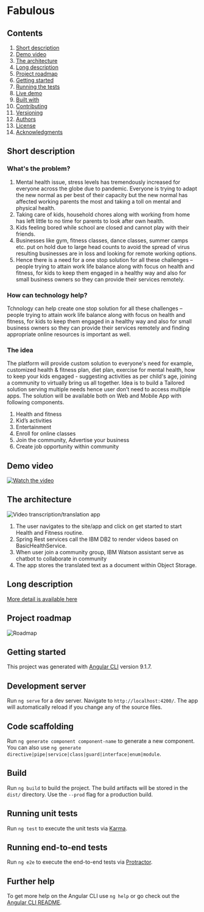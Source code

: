 # Fabulous

## Contents

1. [Short description](#short-description)
1. [Demo video](#demo-video)
1. [The architecture](#the-architecture)
1. [Long description](#long-description)
1. [Project roadmap](#project-roadmap)
1. [Getting started](#getting-started)
1. [Running the tests](#running-the-tests)
1. [Live demo](#live-demo)
1. [Built with](#built-with)
1. [Contributing](#contributing)
1. [Versioning](#versioning)
1. [Authors](#authors)
1. [License](#license)
1. [Acknowledgments](#acknowledgments)

## Short description

### What's the problem?

1. Mental health issue, stress levels has tremendously increased for everyone across the globe due to pandemic. Everyone is trying to adapt the new normal as per best of their capacity but the new normal has affected working parents the most and taking a toll on mental and physical health.
1. Taking care of kids, household chores along with working from home has left little to no time for parents to look after own health.
1. Kids feeling bored while school are closed and cannot play with their friends.
1. Businesses like gym, fitness classes, dance classes, summer camps etc. put on hold due to large head counts to avoid the spread of virus resulting businesses are in loss and looking for remote working options.
1. Hence there is a need for a one stop solution for all these challenges – people trying to attain work life balance along with focus on health and fitness, for kids to keep them engaged in a healthy way and also for small business owners so they can provide their services remotely.


### How can technology help?

Tchnology can help create one stop solution for all these challenges – people trying to attain work life balance along with focus on health and fitness, for kids to keep them engaged in a healthy way and also for small business owners so they can provide their services remotely and finding appropriate online resources is important as well.

### The idea

The platform will provide custom solution to everyone's need for example, customized health & fitness plan, diet plan, exercise for mental health, how to keep your kids engaged - suggesting activities as per child's age, joining a community to virtually bring us all together.
Idea is to build a Tailored solution serving multiple needs hence user don’t need to access multiple apps. The solution will be available both on Web and Mobile App with following components.
1. Health and fitness
1. Kid’s activities
1. Entertainment
1. Enroll for online classes
1. Join the community, Advertise your business
1. Create job opportunity within community
## Demo video

[![Watch the video](https://github.com/imandeepkaur/fabulous/images/team-fabulous.JPG)](https://www.youtube.com/watch?v=U4-97LEDn7c&feature=youtu.be)

## The architecture

![Video transcription/translation app](https://github.com/imandeepkaur/fabulous/images/architecture.JPG)

1. The user navigates to the site/app and click on get started to start Health and Fitness routine.
2. Spring Rest services call the IBM DB2 to render videos based on BasicHealthService.
3. When user join a community group, IBM Watson assistant serve as chatbot to collaborate in community
4. The app stores the translated text as a document within Object Storage.

## Long description

[More detail is available here](DESCRIPTION.md)

## Project roadmap

![Roadmap](roadmap.jpg)

## Getting started

This project was generated with [Angular CLI](https://github.com/angular/angular-cli) version 9.1.7.

## Development server

Run `ng serve` for a dev server. Navigate to `http://localhost:4200/`. The app will automatically reload if you change any of the source files.

## Code scaffolding

Run `ng generate component component-name` to generate a new component. You can also use `ng generate directive|pipe|service|class|guard|interface|enum|module`.

## Build

Run `ng build` to build the project. The build artifacts will be stored in the `dist/` directory. Use the `--prod` flag for a production build.

## Running unit tests

Run `ng test` to execute the unit tests via [Karma](https://karma-runner.github.io).

## Running end-to-end tests

Run `ng e2e` to execute the end-to-end tests via [Protractor](http://www.protractortest.org/).

## Further help

To get more help on the Angular CLI use `ng help` or go check out the [Angular CLI README](https://github.com/angular/angular-cli/blob/master/README.md).
